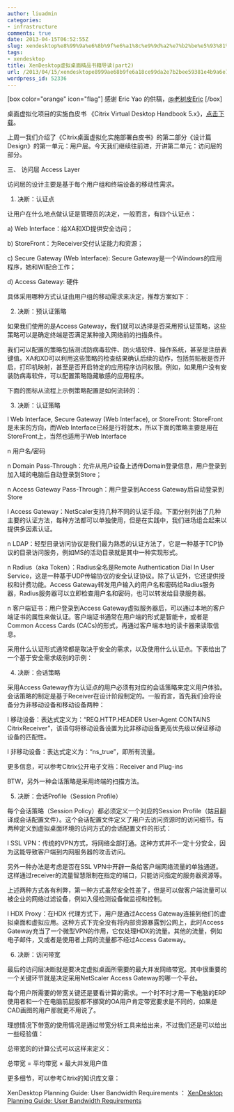 ```yaml
---
author: liuadmin
categories:
- infrastructure
comments: true
date: 2013-04-15T06:52:55Z
slug: xendesktop%e8%99%9a%e6%8b%9f%e6%a1%8c%e9%9d%a2%e7%b2%be%e5%93%81%e4%b9%a6%e7%b1%8d%e5%af%bc%e8%af%bbpart2
tags:
- xendesktop
title: XenDesktop虚拟桌面精品书籍导读(part2)
url: /2013/04/15/xendesktope8999ae68b9fe6a18ce99da2e7b2bee59381e4b9a6e7b18de5afbce8afbbpart2/
wordpress_id: 52336
---
```


[box color="orange" icon="flag"]
感谢 Eric Yao 的供稿，[@老树皮Eric](http://weibo.com/ericyaozhen)
[/box]

桌面虚拟化项目的实施白皮书 《Citrix Virtual Desktop Handbook 5.x》，[点击下载](http://support.citrix.com/article/CTX136546)。




上周一我们介绍了《Citrix桌面虚拟化实施部署白皮书》的第二部分《设计篇 Design》的第一单元：用户层。今天我们继续往前进，开讲第二单元：访问层的部分。

三、 访问层 Access Layer

访问层的设计主要是基于每个用户组和终端设备的移动性需求。

1) 决断：认证点

让用户在什么地点做认证是管理员的决定，一般而言，有四个认证点：

a) Web Interface：给XA和XD提供安全访问；

b) StoreFront：为Receiver交付认证能力和资源；

c) Secure Gateway (Web Interface): Secure Gateway是一个Windows的应用程序，她和WI配合工作；

d) Access Gateway: 硬件

具体采用哪种方式认证由用户组的移动需求来决定，推荐方案如下：

2) 决断：预认证策略

如果我们使用的是Access Gateway，我们就可以选择是否采用预认证策略，这些策略可以是确定终端是否满足某种接入网络前的扫描条件。

我们可以配置的策略包括测试防病毒软件、防火墙软件、操作系统，甚至是注册表键值。XA和XD可以利用这些策略的检查结果确认后续的动作，包括剪贴板是否开启，打印机映射，甚至是否开启特定的应用程序访问权限。例如，如果用户没有安装防病毒软件，可以配置策略隐藏敏感的应用程序。

下面的图标从流程上示例策略配置是如何流转的：



3) 决断：认证策略

l Web Interface, Secure Gateway (Web Interface), or StoreFront: StoreFront是未来的方向，而Web Interface已经是行将就木，所以下面的策略主要是用在StoreFront上，当然也适用于Web Interface

n 用户名/密码

n Domain Pass-Through：允许从用户设备上透传Domain登录信息，用户登录到加入域的电脑后自动登录到Store；

n Access Gateway Pass-Through：用户登录到Access Gateway后自动登录到Store

l Access Gateway：NetScaler支持几种不同的认证手段。下面分别列出了几种主要的认证方法，每种方法都可以单独使用，但是在实践中，我们进场组合起来以提供多因素认证。

n LDAP：轻型目录访问协议是我们最为熟悉的认证方法了，它是一种基于TCP协议的目录访问服务，例如MS的活动目录就是其中一种实现形式。

n Radius（aka Token）：Radius全名是Remote Authentication Dial In User Service，这是一种基于UDP传输协议的安全认证协议。除了认证外，它还提供授权和计费功能。Access Gateway转发用户输入的用户名和密码给Radius服务器，Radius服务器可以立即检查用户名和密码，也可以转发给目录服务器。

n 客户端证书：用户登录到Access Gateway虚拟服务器后，可以通过本地的客户端证书的属性来做认证。客户端证书通常在用户端的形式是智能卡，或者是Common Access Cards (CACs)的形式，再通过客户端本地的读卡器来读取信息。

采用什么认证形式通常都是取决于安全的需求，以及使用什么认证点。下表给出了一个基于安全需求级别的示例：

4) 决断：会话策略

采用Access Gateway作为认证点的用户必须有对应的会话策略来定义用户体验。会话策略的制定是基于Receiver在设计阶段制定的。一般而言，首先我们会将设备分为非移动设备和移动设备两种：

l 移动设备：表达式定义为：“REQ.HTTP.HEADER User-Agent CONTAINS CitrixReceiver”，该语句将移动设备设置为比非移动设备更高优先级以保证移动设备的匹配性。

l 非移动设备：表达式定义为：“ns_true”，即所有流量。

更多信息，可以参考Citrix公开电子文档：Receiver and Plug-ins

BTW，另外一种会话策略是采用终端的扫描方法。

5) 决断：会话Profile（Session Profile）

每个会话策略（Session Policy）都必须定义一个对应的Session Profile（姑且翻译成会话配置文件）。这个会话配置文件定义了用户去访问资源时的访问细节。有两种定义到虚拟桌面环境的访问方式的会话配置文件的形式：

l SSL VPN：传统的VPN方式，将网络全部打通。这种方式并不一定十分安全，因为这能导致客户端到内网服务器的攻击访问。

另外一种办法是考虑是否在SSL VPN中开辟一条给客户端网络流量的单独通道。这样通过receiver的流量智慧限制在指定的端口，只能访问指定的服务器资源等。

上述两种方式各有利弊，第一种方式虽然安全性差了，但是可以做客户端流量可以被企业的网络过滤设备，例如入侵检测设备做监视和控制。

l HDX Proxy：在HDX 代理方式下，用户是通过Access Gateway连接到他们的虚拟桌面和虚拟应用。这种方式下完全没有将内部资源暴露到公网上，此时Access Gateway充当了一个微型VPN的作用，它仅处理HDX的流量。其他的流量，例如电子邮件，又或者是使用者上网的流量都不经过Access Gateway。

6) 决断：访问带宽

最后的访问层决断就是要决定虚拟桌面所需要的最大并发网络带宽。其中很重要的一个关键环节就是决定采用NetScaler Access Gateway的哪一个平台。

每个用户所需要的带宽关键还是要看计算的需求。一个时不时才用一下电脑的ERP使用者和一个在电脑前屁股都不挪窝的OA用户肯定带宽要求是不同的，如果是CAD画图的用户那就更不用说了。

理想情况下带宽的使用情况是通过带宽分析工具来给出来，不过我们还是可以给出一些经验值：



总带宽的的计算公式可以这样来定义：

总带宽 = 平均带宽 × 最大并发用户值

更多细节，可以参考Citrix的知识库文章：

XenDesktop Planning Guide: User Bandwidth Requirements ： [XenDesktop Planning Guide: User Bandwidth Requirements](https://mail.citrix.com/owa/redir.aspx?C=5BdyIzIzrEOfoVxvpzfMxnn5HIs1DdAIlS0opaj6UrOPgSysoUakkdkru0zo0okQlYOGYaDEspc.&URL=http%3a%2f%2fsupport.citrix.com%2farticle%2fCTX126191)


